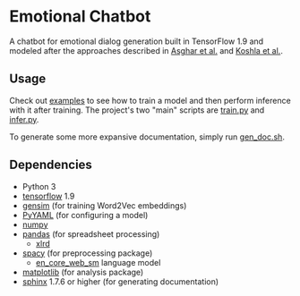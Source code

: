 # Emotional Chatbot
A chatbot for emotional dialog generation built in TensorFlow 1.9 and modeled after the approaches described in [Asghar et al.](https://arxiv.org/abs/1709.03968) and [Koshla et al.](https://arxiv.org/abs/1805.07966).

## Usage
Check out [examples](examples/) to see how to train a model and then perform inference with it after training. The project's two "main" scripts are [train.py](train.py) and [infer.py](infer.py).

To generate some more expansive documentation, simply run [gen\_doc.sh](gen_doc.sh).

## Dependencies
- Python 3
- [tensorflow](https://pypi.org/project/tensorflow/) 1.9
- [gensim](https://pypi.org/project/gensim/) (for training Word2Vec embeddings)
- [PyYAML](https://pypi.org/project/PyYAML/) (for configuring a model)
- [numpy](https://pypi.org/project/numpy/)
- [pandas](https://pypi.org/project/pandas/) (for spreadsheet processing)
  - [xlrd](https://pypi.org/project/xlrd/) 
- [spacy](https://pypi.org/project/spacy/) (for preprocessing package)
  - [en\_core\_web\_sm](https://spacy.io/usage/models) language model
- [matplotlib](https://pypi.org/project/matplotlib/) (for analysis package)
- [sphinx](https://pypi.org/project/Sphinx/) 1.7.6 or higher (for generating documentation)

